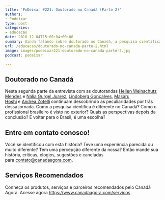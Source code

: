 ```yaml
---
title: 'PoDeixar #221: Doutorado no Canadá (Parte 2)'
authors:
- Podeixar
type: post
categories:
- educacao
date: 2018-12-04T15:00:04+00:00
summary: Ainda falando sobre doutorado no Canadá, a pesquisa científica no Canadá, a imagem do brasileiro no exterior, as perspectivas e o retorno para o Brasil.
url: /educacao/doutorado-no-canada-parte-2.html
image: images/podeixar221-doutorado-no-canada-parte-2.jpg
podcast: podeixar

---
```

## Doutorado no Canadá

Nesta segunda parte da entrevista com as doutorandas <a href="https://www.researchgate.net/profile/Hellen_Weinschutz_Mendes" target="_blank" rel="noopener noreferrer">Hellen Weinschutz Mendes</a> e <a href="https://www.researchgate.net/profile/Nalia_C_Gurgel-Juarez" target="_blank" rel="noopener noreferrer">Nália Gurgel Juarez</a>, [Lindoberg Gonçalves][1], [Masaru Hoshi][2] e [Andrea Zotelli][3] continuam descobrindo as peculiaridades por trás dessa jornada. Como a pesquisa científica é diferente no Canadá? Como o profissional brasileiro é visto no exterior? Quais as perspectivas depois da conclusão? E voltar para o Brasil, é uma escolha?



## Entre em contato conosco!

Você se identificou com esta história? Teve uma experiência parecida ou muito diferente? Tem uma percepção diferente da nossa? Então mande sua história, críticas, elogios, sugestões e caneladas para <contato@canadaagora.com>.

## Serviços Recomendados

Conheça os produtos, serviços e parceiros recomendados pelo Canadá Agora. Acesse agora <https://www.canadaagora.com/servicos>

 [1]: /berg
 [2]: /japa
 [3]: /andreazotelli